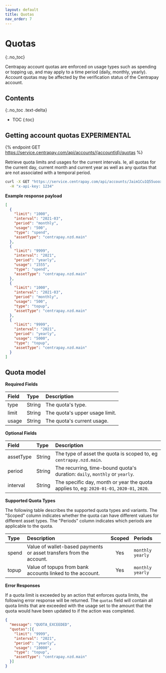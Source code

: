 ```yaml
---
layout: default
title: Quotas
nav_order: 7
---
```


# Quotas
{:.no_toc}

Centrapay account quotas are enforced on usage types such as spending or topping up, and may apply to a time
period (daily, monthly, yearly). Account quotas may be affected by the verification status of the Centrapay account.

## Contents
{:.no_toc .text-delta}

* TOC
{:toc}


## Getting account quotas **EXPERIMENTAL**

{% endpoint GET https://service.centrapay.com/api/accounts/{accountId}/quotas %}

Retrieve quota limits and usages for the current intervals. Ie, all quotas for
the current day, current month and current year as well as any quotas that are
not associated with a temporal period.

```sh
curl -X GET "https://service.centrapay.com/api/accounts/Jaim1Cu1Q55uooxSens6yk/quotas" \
  -H "x-api-key: 1234"
```

**Example response payload**

```json
[
  {
    "limit": "1000",
    "interval": "2021-03",
    "period": "monthly",
    "usage": "500",
    "type": "spend",
    "assetType": "centrapay.nzd.main"
  },
  {
    "limit": "9999",
    "interval": "2021",
    "period": "yearly",
    "usage": "1555",
    "type": "spend",
    "assetType": "centrapay.nzd.main"
  },
  {
    "limit": "1000",
    "interval": "2021-03",
    "period": "monthly",
    "usage": "500",
    "type": "topup",
    "assetType": "centrapay.nzd.main"
  },
  {
    "limit": "9999",
    "interval": "2021",
    "period": "yearly",
    "usage": "5000",
    "type": "topup",
    "assetType": "centrapay.nzd.main"
  }
]
```

## Quota model

**Required Fields**

| Field                                 | Type   | Description                    |
| :------------------------------------ | :----- | :----------------------------- |
| type                                  | String | The quota's type.              |
| limit                                 | String | The quota's upper usage limit. |
| usage                                 | String | The quota's current usage.     |

**Optional Fields**

| Field       | Type     | Description                                                                                |
| :---------- | :------- | :--------------------------------------------------------------------------                |
| assetType   | String   | The type of asset the quota is scoped to, eg `centrapay.nzd.main`.                         |
| period      | String   | The recurring, time-bound quota's duration: `daily`, `monthly` or `yearly`.                |
| interval    | String   | The specific day, month or year the quota applies to, eg: `2020-01-01`, `2020-01`, `2020`. |

**Supported Quota Types**

The following table describes the supported quota types and variants. The
"Scoped" column indicates whether the quota can have different values for
different asset types. The "Periods" column indicates which periods are
applicable to the quota.

| Type  | Description                                                         | Scoped | Periods            |
|:------|:--------------------------------------------------------------------|:------:|:-------------------|
| spend | Value of wallet-based payments or asset transfers from the account. |   Yes  | `monthly` `yearly` |
| topup | Value of topups from bank accounts linked to the account.           |   Yes  | `monthly` `yearly` |

<span id="quota-error-response"></span>
**Error Responses**

If a quota limit is exceeded by an action that enforces quota limits, the following error response will be returned. The `quotas` field will contain all quota limits that are exceeded with the usage set to the amount that the quota would have been updated to if the action was completed.

```json
{
  "message": "QUOTA_EXCEEDED",
  "quotas":[{
    "limit": "9999",
    "interval": "2021",
    "period": "yearly",
    "usage": "10000",
    "type": "topup",
    "assetType": "centrapay.nzd.main"
  }]
}
```
